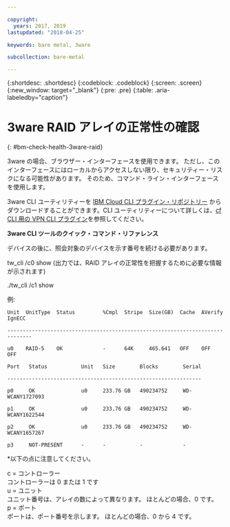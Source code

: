 ```yaml
---

copyright:
  years: 2017, 2019
lastupdated: "2018-04-25"

keywords: bare metal, 3ware 

subcollection: bare-metal

---
```


{:shortdesc: .shortdesc}
{:codeblock: .codeblock}
{:screen: .screen}
{:new_window: target="_blank"}
{:pre: .pre}
{:table: .aria-labeledby="caption"}

# 3ware RAID アレイの正常性の確認
{: #bm-check-health-3ware-raid}

3ware の場合、ブラウザー・インターフェースを使用できます。 ただし、このインターフェースにはローカルからアクセスしない限り、セキュリティー・リスクになる可能性があります。 そのため、コマンド・ライン・インターフェースを使用します。

3ware CLI ユーティリティーを [IBM Cloud CLI プラグイン・リポジトリー](https://plugins.cloud.ibm.com/ui/repository.html#cf-plugins) からダウンロードすることができます。CLI ユーティリティーについて詳しくは、[cf CLI 用の VPN CLI プラグイン](https://cloud.ibm.com/docs/cli?topic=cloud-cli-vpn_cli_for_cf)を参照してください。

**3ware CLI ツールのクイック・コマンド・リファレンス**

デバイスの後に、照会対象のデバイスを示す番号を続ける必要があります。

tw_cli /c0 show (出力では、RAID アレイの正常性を把握するために必要な情報が示されます)

./tw_cli /c1 show

例:

    Unit  UnitType  Status         %Cmpl  Stripe  Size(GB)  Cache  AVerify  IgnECC

    ------------------------------------------------------------------------------

    u0    RAID-5    OK             -      64K     465.641   OFF    OFF      OFF    

    Port   Status           Unit   Size        Blocks        Serial

    ---------------------------------------------------------------

    p0     OK               u0     233.76 GB   490234752     WD-WCANY1727093

    p1     OK               u0     233.76 GB   490234752     WD-WCANY1622544

    p2     OK               u0     233.76 GB   490234752     WD-WCANY1657267

    p3     NOT-PRESENT      -      -           -             -

*以下の点に注意してください。

c = コントローラー<br/>
コントローラーは 0 または 1 です<br/>
u = ユニット<br/>
ユニット番号は、アレイの数によって異なります。 ほとんどの場合、0 です。<br/>
p = ポート<br/>
ポートは、ポート番号を示します。 ほとんどの場合、0 から 4 です。
